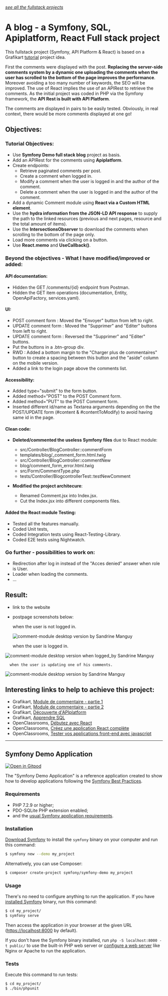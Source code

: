 *[see all the fullstack projects](https://github.com/s-manguy/projects/tree/main/fullstack)*


# A blog - a Symfony, SQL, Apiplatform, React Full stack project

This fullstack project (Symfony, API Platform & React) is based on a Grafikart [tutorial](https://grafikart.fr/tutoriels/module-commentaires-api-platform-1310) project idea.
  
First the comments were displayed with the post. **Replacing the server-side comments system by a dynamic one uploading the comments when the user has scrolled to the bottom of the page improves the performance**. Moreover avoiding a too many number of keywords, the SEO will be improved. 
The use of React implies the use of an APIRest to retrieve the comments. As the initial project was coded in PHP via the Symfony framework, the **API Rest is built with API Platform**.

The comments are displayed in pairs to be easily tested. Obviously, in real context, there would be more comments displayed at one go!

## Objectives:

### Tutorial Objectives:

- Use **Symfony Demo full stack blog** project as basis.
- Add an APIRest for the comments using **Apiplatform**.
- Create endpoints:
  - Retrieve paginated comments per post.
  - Create a comment when logged in.
  - Modify a comment when the user is logged in and the author of the comment.
  - Delete a comment when the user is logged in and the author of the comment.
- Add a dynamic Comment module using **React via a Custom HTML element**.
- Use the **hydra information from the JSON-LD API response** to supply the path to the linked resources (previous and next pages, resource and the total amount of items).
- Use the **IntersectionsObserver** to download the comments when scrolling to the bottom of the page only.
- Load more comments via clicking on a button.
- Use **React.memo** and **UseCallback()**.

### Beyond the objectives - What I have modified/improved or added:

#### **API documentation**:

- Hidden the GET /comments/{id} endpoint from Postman.
- Hidden the GET item operations (documentation, Entity, OpenApiFactory, services.yaml).

#### **UI**:

- POST comment form : Moved the "Envoyer" button from left to right.
- UPDATE comment form : Moved the "Supprimer" and "Editer" buttons from left to right.
- UPDATE comment form : Reversed the "Supprimer" and "Editer" buttons.
- Put the buttons in a .btn-group div.
- RWD : Added a bottom margin to the "Charger plus de commentaires" button to create a spacing between this button and the "aside" column on the mobile version.
- Added a link to the login page above the comments list.

#### **Accessibility**:

- Added type="submit" to the form button.
- Added method="POST" to the POST Comment form.
- Added method="PUT" to the POST Comment form.
- Inserted different id/name as Textarea arguments depending on the the POST/UPDATE form (#content & #contentToModify) to avoid having same id in the page.

#### **Clean code**:

- **Deleted/commented the useless Symfony files** due to React module:

  - src/Controller/BlogController::commentForm
  - templates/blog/\_comment_form.html.twig
  - src/Controller/BlogController::commentNew
  - blog/comment_form_error.html.twig
  - src/Form/CommentType.php
  - tests/Controller/BlogcontrollerTest::testNewComment

- **Modified the project architecure**:
  - Renamed Comment.jsx into Index.jsx.
  - Cut the Index.jsx into different components files.

#### **Added the React module Testing**:

- Tested all the features manually.
- Coded Unit tests,
- Coded Integration tests using React-Testing-Library.
- Coded E2E tests using Nightwatch.

### Go further - possibilities to work on:

- Redirection after log in instead of the "Acces denied" answer when role is User.
- Loader when loading the comments.
- ...

## Result:
* link to the website
* postpage screenshots below:  

  when the user is not logged in.  

  ![comment-module desktop version by Sandrine Manguy](https://github.com/s-manguy/projects/blob/main/fullstack/comment-module/comment_module_sandrinemanguy_desktop_400.png)  
  
  when the user is logged in.  



![comment-module desktop version when logged_by Sandrine Manguy](https://github.com/s-manguy/projects/blob/main/fullstack/comment-module/comment_module_sandrinemanguy_desktop_logged_400.png)   

      when the user is updating one of his comments.  



![comment-module desktop version by Sandrine Manguy](https://github.com/s-manguy/projects/blob/main/fullstack/comment-module/comment_module_sandrinemanguy_desktop_update_400.png)  

## Interesting links to help to achieve this project:

- Grafikart, [Module de commentaire - partie 1](https://grafikart.fr/tutoriels/module-commentaires-api-platform-1310)
- Grafikart, [Module de commentaire - partie 2](https://grafikart.fr/tutoriels/module-commentaires-react-1311)
- Grafikart, [Découverte d'APIplatform](https://grafikart.fr/formations/api-plaform)
- Grafikart, [Apprendre SQL](https://grafikart.fr/formations/apprendre-sql)
- OpenClassrooms, [Débutez avec React](https://openclassrooms.com/fr/courses/7008001-debutez-avec-react)
- OpenClassrooms, [Créez une application React complète](https://openclassrooms.com/fr/courses/7150606-creez-une-application-react-complete)
- OpenClassrooms, [Tester vos applications front-end avec javascript](https://openclassrooms.com/fr/courses/7159306-testez-vos-applications-front-end-avec-javascript)

---

## Symfony Demo Application

[![Open in Gitpod](https://gitpod.io/button/open-in-gitpod.svg)](https://gitpod.io/#https://github.com/gitpod-io/symfony-demo)

The "Symfony Demo Application" is a reference application created to show how
to develop applications following the [Symfony Best Practices][1].

### Requirements

- PHP 7.2.9 or higher;
- PDO-SQLite PHP extension enabled;
- and the [usual Symfony application requirements][2].

### Installation

[Download Symfony][4] to install the `symfony` binary on your computer and run
this command:

```bash
$ symfony new --demo my_project
```

Alternatively, you can use Composer:

```bash
$ composer create-project symfony/symfony-demo my_project
```

### Usage

There's no need to configure anything to run the application. If you have
[installed Symfony][4] binary, run this command:

```bash
$ cd my_project/
$ symfony serve
```

Then access the application in your browser at the given URL (<https://localhost:8000> by default).

If you don't have the Symfony binary installed, run `php -S localhost:8000 -t public/`
to use the built-in PHP web server or [configure a web server][3] like Nginx or
Apache to run the application.

### Tests

Execute this command to run tests:

```bash
$ cd my_project/
$ ./bin/phpunit
```

[1]: https://symfony.com/doc/current/best_practices.html
[2]: https://symfony.com/doc/current/reference/requirements.html
[3]: https://symfony.com/doc/current/cookbook/configuration/web_server_configuration.html
[4]: https://symfony.com/download
